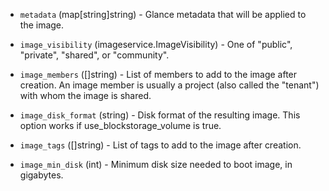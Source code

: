 <!-- Code generated from the comments of the ImageConfig struct in builder/openstack/image_config.go; DO NOT EDIT MANUALLY -->

-   `metadata` (map[string]string) - Glance metadata that will be applied to the image.
    
-   `image_visibility` (imageservice.ImageVisibility) - One of "public", "private", "shared", or "community".
    
-   `image_members` ([]string) - List of members to add to the image after creation. An image member is
    usually a project (also called the "tenant") with whom the image is
    shared.
    
-   `image_disk_format` (string) - Disk format of the resulting image. This option works if
    use_blockstorage_volume is true.
    
-   `image_tags` ([]string) - List of tags to add to the image after creation.
    
-   `image_min_disk` (int) - Minimum disk size needed to boot image, in gigabytes.
    